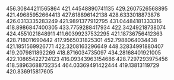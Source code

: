 456.30844211565864
421.44548890741135
429.2607526568895
421.49685952664413
427.618896142138
428.6333018873876
426.0313335283249
421.9891377912795
431.04484181333316
418.8986847400305
433.7759288417934
422.34249218738074
424.4551021848911
411.60399237532295
421.18736756412363
428.718011690442
417.9565031825301
452.7988064034438
421.1851569926771
422.3208163296649
448.32834991880407
419.2079811892269
418.8716034735097
434.28168401921005
422.10865422724123
416.09343963154686
428.7297293975456
418.58963688732354
464.03369491422444
419.13813119729
420.836915817605